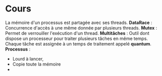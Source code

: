 # Cours

La mémoire d'un processus est partagée avec ses threads.
**DataRace** : Concurrence d'accès à une même donnée par plusieurs threads.
**Mutex** : Permet de verrouiller l'exécution d'un thread.
**Multitâches** : Outil dont dispose un processeur pour traiter plusieurs tâches en même temps. Chaque tâche est assignée à un temps de traitement appelé **quantum**.
**Processus** : 
 * Lourd à lancer,
 * Copie toute la mémoire
 * 
<!--stackedit_data:
eyJoaXN0b3J5IjpbLTUyOTQ3MjkzOSwxMDM1OTY4MjgzLC0xOT
MzMTY5NDg4XX0=
-->